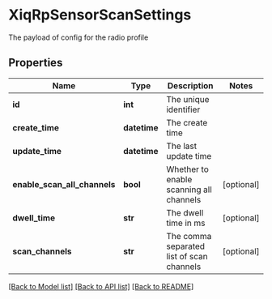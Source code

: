 # XiqRpSensorScanSettings

The payload of config for the radio profile
## Properties
Name | Type | Description | Notes
------------ | ------------- | ------------- | -------------
**id** | **int** | The unique identifier | 
**create_time** | **datetime** | The create time | 
**update_time** | **datetime** | The last update time | 
**enable_scan_all_channels** | **bool** | Whether to enable scanning all channels | [optional] 
**dwell_time** | **str** | The dwell time in ms | [optional] 
**scan_channels** | **str** | The comma separated list of scan channels | [optional] 

[[Back to Model list]](../README.md#documentation-for-models) [[Back to API list]](../README.md#documentation-for-api-endpoints) [[Back to README]](../README.md)


